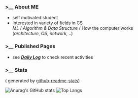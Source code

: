 ### >__ About ME
- self motivated student  
- Interested in variety of fields in CS  
  *ML* / *Algorithm & Data Structure* / How the computer works (*architecture*, *OS*, *network*, ..)  

### >__ Published Pages
<!-- - see [***profile page***](https://otsukotsu.github.io/OtsuKotsuIO/)   -->
- see [***Daily Log***](https://otsukotsu.github.io/daily_log_publish/) to check recent activities  

<!--
**OtsuKotsu/OtsuKotsu** is a ✨ _special_ ✨ repository because its `README.md` (this file) appears on your GitHub profile.

Here are some ideas to get you started:

- 🔭 I’m currently working on ...
- 🌱 I’m currently learning ...
- 👯 I’m looking to collaborate on ...
- 🤔 I’m looking for help with ...
- 💬 Ask me about ...
- 📫 How to reach me: ...
- 😄 Pronouns: ...
- ⚡ Fun fact: ...
-->

### >__ Stats
 ( generated by [github-readme-stats](https://github.com/anuraghazra/github-readme-stats))  
   
![Anurag's GitHub stats](https://github-readme-stats.vercel.app/api?username=OtsuKotsu&show_icons=true&theme=prussian)
![Top Langs](https://github-readme-stats.vercel.app/api/top-langs/?username=OtsuKotsu&langs_count=10&layout=compact&theme=prussian)  

<!--
#### >__ Pinned
[![Readme Card](https://github-readme-stats.vercel.app/api/pin/?username=OtsuKotsu&repo=daily_log&theme=gruvbox)](https://github.com/OtsuKotsu/daily_log)
[![Readme Card](https://github-readme-stats.vercel.app/api/pin/?username=OtsuKotsu&repo=algolib&theme=gruvbox)](https://github.com/OtsuKotsu/algolib)  
[![Readme Card](https://github-readme-stats.vercel.app/api/pin/?username=OtsuKotsu&repo=competition_cpp&theme=gruvbox)](https://github.com/OtsuKotsu/competition_cpp)
[![Readme Card](https://github-readme-stats.vercel.app/api/pin/?username=OtsuKotsu&repo=training_rust&theme=gruvbox)](https://github.com/OtsuKotsu/training_rust)  
-->

